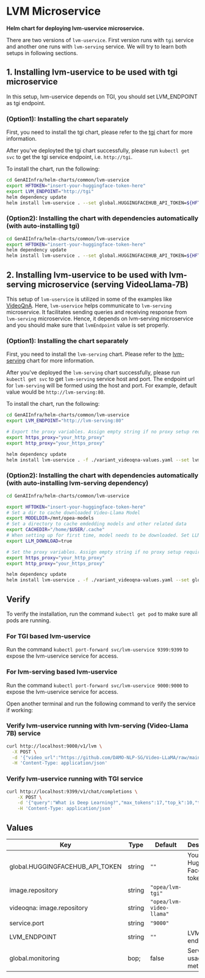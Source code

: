 # LVM Microservice

**Helm chart for deploying lvm-uservice microservice.**

There are two versions of `lvm-uservice`. First version runs with `tgi` service and another one runs with `lvm-serving` service. We will try to learn both setups in following sections.

## 1. Installing lvm-uservice to be used with tgi microservice

In this setup, lvm-uservice depends on TGI, you should set LVM_ENDPOINT as tgi endpoint.

### (Option1): Installing the chart separately

First, you need to install the tgi chart, please refer to the [tgi](../tgi) chart for more information.

After you've deployted the tgi chart successfully, please run `kubectl get svc` to get the tgi service endpoint, i.e. `http://tgi`.

To install the chart, run the following:

```bash
cd GenAIInfra/helm-charts/common/lvm-uservice
export HFTOKEN="insert-your-huggingface-token-here"
export LVM_ENDPOINT="http://tgi"
helm dependency update
helm install lvm-uservice . --set global.HUGGINGFACEHUB_API_TOKEN=${HFTOKEN} --set LVM_ENDPOINT=${LVM_ENDPOINT} --wait
```

### (Option2): Installing the chart with dependencies automatically (with auto-installing tgi)

```bash
cd GenAIInfra/helm-charts/common/lvm-uservice
export HFTOKEN="insert-your-huggingface-token-here"
helm dependency update
helm install lvm-uservice . --set global.HUGGINGFACEHUB_API_TOKEN=${HFTOKEN} --set tgi.enabled=true --wait
```

## 2. Installing lvm-uservice to be used with lvm-serving microservice (serving VideoLlama-7B)

This setup of `lvm-uservice` is utilized in some of the examples like [VideoQnA](https://github.com/opea-project/GenAIExamples/tree/main/VideoQnA). Here, `lvm-uservice` helps communicate to `lvm-serving` microservice. It facilitates sending queries and receiving response from `lvm-serving` microservice. Hence, it depends on lvm-serving microservice and you should make sure that `lvmEndpoint` value is set properly.

### (Option1): Installing the chart separately

First, you need to install the `lvm-serving` chart. Please refer to the [lvm-serving](../lvm-serving) chart for more information.

After you've deployed the `lvm-serving` chart successfully, please run `kubectl get svc` to get `lvm-serving` service host and port. The endpoint url for `lvm-serving` will be formed using the host and port. For example, default value would be `http://lvm-serving:80`.

To install the chart, run the following:

```bash
cd GenAIInfra/helm-charts/common/lvm-uservice
export LVM_ENDPOINT="http://lvm-serving:80"

# Export the proxy variables. Assign empty string if no proxy setup required.
export https_proxy="your_http_proxy"
export http_proxy="your_https_proxy"

helm dependency update
helm install lvm-uservice . -f ./variant_videoqna-values.yaml --set lvmEndpoint=${LVM_ENDPOINT} --set global.https_proxy=${https_proxy} --set global.http_proxy=${http_proxy} --wait
```

### (Option2): Installing the chart with dependencies automatically (with auto-installing lvm-serving dependency)

```bash
cd GenAIInfra/helm-charts/common/lvm-uservice

export HFTOKEN="insert-your-huggingface-token-here"
# Set a dir to cache downloaded Video-Llama Model
export MODELDIR=/mnt/opea-models
# Set a directory to cache emdedding models and other related data
export CACHEDIR="/home/$USER/.cache"
# When setting up for first time, model needs to be downloaded. Set LLM_DOWNLOAD flag to true to download models. Please note, when redeploying we should set this value to false, otherwise model download will restart.
export LLM_DOWNLOAD=true

# Set the proxy variables. Assign empty string if no proxy setup required.
export https_proxy="your_http_proxy"
export http_proxy="your_https_proxy"

helm dependency update
helm install lvm-uservice . -f ./variant_videoqna-values.yaml --set global.HUGGINGFACEHUB_API_TOKEN=${HFTOKEN} --set lvm-serving.enabled=true --set lvm-serving.llmDownload=${LLM_DOWNLOAD} --set global.modelUseHostPath=${MODELDIR} --set global.cacheUseHostPath=${CACHEDIR} --set global.https_proxy=${https_proxy} --set global.http_proxy=${http_proxy} --wait
```

## Verify

To verify the installation, run the command `kubectl get pod` to make sure all pods are running.

### For TGI based lvm-uservice

Run the command `kubectl port-forward svc/lvm-uservice 9399:9399` to expose the lvm-uservice service for access.

### For lvm-serving based lvm-uservice

Run the command `kubectl port-forward svc/lvm-uservice 9000:9000` to expose the lvm-uservice service for access.

Open another terminal and run the following command to verify the service if working:

### Verify lvm-uservice running with lvm-serving (Video-Llama 7B) service

```bash
curl http://localhost:9000/v1/lvm \
  -X POST \
  -d '{"video_url":"https://github.com/DAMO-NLP-SG/Video-LLaMA/raw/main/examples/silence_girl.mp4","chunk_start": 0,"chunk_duration": 7,"prompt":"What is the person doing?","max_new_tokens": 50}' \
  -H 'Content-Type: application/json'
```

### Verify lvm-uservice running with TGI service

```bash
curl http://localhost:9399/v1/chat/completions \
    -X POST \
    -d '{"query":"What is Deep Learning?","max_tokens":17,"top_k":10,"top_p":0.95,"typical_p":0.95,"temperature":0.01,"repetition_penalty":1.03,"streaming":true}' \
    -H 'Content-Type: application/json'
```

## Values

| Key                             | Type   | Default                  | Description                     |
| ------------------------------- | ------ | ------------------------ | ------------------------------- |
| global.HUGGINGFACEHUB_API_TOKEN | string | `""`                     | Your own Hugging Face API token |
| image.repository                | string | `"opea/lvm-tgi"`         |                                 |
| videoqna: image.repository      | string | `"opea/lvm-video-llama"` |                                 |
| service.port                    | string | `"9000"`                 |                                 |
| LVM_ENDPOINT                    | string | `""`                     | LVM endpoint                    |
| global.monitoring               | bop;   | false                    | Service usage metrics           |
